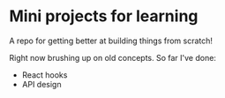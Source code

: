 # Mini projects for learning

A repo for getting better at building things from scratch!

Right now brushing up on old concepts. So far I've done:

- React hooks
- API design